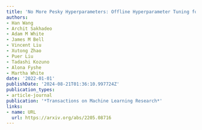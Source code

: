 ```yaml
---
title: 'No More Pesky Hyperparameters: Offline Hyperparameter Tuning for RL'
authors:
- Han Wang
- Archit Sakhadeo
- Adam M White
- James M Bell
- Vincent Liu
- Xutong Zhao
- Puer Liu
- Tadashi Kozuno
- Alona Fyshe
- Martha White
date: '2022-01-01'
publishDate: '2024-08-21T01:36:10.997724Z'
publication_types:
- article-journal
publication: '*Transactions on Machine Learning Research*'
links:
- name: URL
  url: https://arxiv.org/abs/2205.08716
---
```

